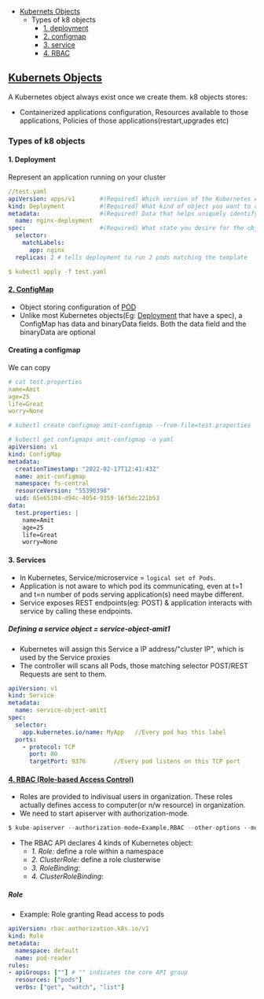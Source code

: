 - [Kubernets Objects](#ko)
  - Types of k8 objects
    - [1. deployment](#dep)
    - [2. configmap](#cm)
    - [3. service](#ser)
    - [4. RBAC](#rbac)

## [Kubernets Objects](https://kubernetes.io/docs/concepts/overview/working-with-objects/kubernetes-objects/)
A Kubernetes object always exist once we create them. k8 objects stores:
- Containerized applications configuration, Resources available to those applications, Policies of those applications(restart,upgrades etc)
### Types of k8 objects
<a name=dep></a>
#### 1. Deployment
Represent an application running on your cluster
```yaml
//test.yaml
apiVersion: apps/v1       #(Required) Which version of the Kubernetes API you're using to create this object
kind: Deployment          #(Required) What kind of object you want to create
metadata:                 #(Required) Data that helps uniquely identify the object
  name: nginx-deployment
spec:                     #(Required) What state you desire for the object
  selector:
    matchLabels:
      app: nginx
  replicas: 2 # tells deployment to run 2 pods matching the template

$ kubectl apply -f test.yaml
```
<a name=cm></a>
#### [2. ConfigMap](https://kubernetes.io/docs/concepts/configuration/configmap/#configmap-object)
- Object storing configuration of [POD](#ka)
- Unlike most Kubernetes objects(Eg: [Deployment](#dep) that have a spec), a ConfigMap has data and binaryData fields. Both the data field and the binaryData are optional
#### Creating a configmap
We can copy
```yaml
# cat test.properties
name=Amit
age=25
life=Great
worry=None

# kubectl create configmap amit-configmap --from-file=test.properties   //Create configmap

# kubectl get configmaps amit-configmap -o yaml                         //View configmap. 
apiVersion: v1
kind: ConfigMap
metadata:
  creationTimestamp: "2022-02-17T12:41:43Z"
  name: amit-configmap
  namespace: fs-central
  resourceVersion: "55390398"
  uid: 65e65104-d94c-4054-9359-16f5dc221b53
data:
  test.properties: |
    name=Amit
    age=25
    life=Great
    worry=None
```

<a name=ser></a>
#### 3. Services
- In Kubernetes, Service/microservice = `logical set of Pods`.
- Application is not aware to which pod its communicating, even at t=1 and t=n number of pods serving application(s) need maybe different.
- Service exposes REST endpoints(eg: POST) & application interacts with service by calling these endpoints.
##### Defining a service object = service-object-amit1
  - Kubernetes will assign this Service a IP address/"cluster IP", which is used by the Service proxies
  - The controller will scans all Pods, those matching selector POST/REST Requests are sent to them.
```yml
apiVersion: v1
kind: Service
metadata:
  name: service-object-amit1
spec:
  selector:
    app.kubernetes.io/name: MyApp   //Every pod has this label
  ports:
    - protocol: TCP
      port: 80
      targetPort: 9376        //Every pod listens on this TCP port
```

<a name=rbac></a>
#### [4. RBAC (Role-based Access Control)](https://kubernetes.io/docs/reference/access-authn-authz/rbac/)
- Roles are provided to indivisual users in organization. These roles actually defines access to computer(or n/w resource) in organization.
- We need to start apiserver with authorization-mode.
```c
$ kube-apiserver --authorization-mode=Example,RBAC --other-options --more-options
```
- The RBAC API declares 4 kinds of Kubernetes object:
  - _1. Role:_ define a role within a namespace
  - _2. ClusterRole:_ define a role clusterwise
  - _3. RoleBinding:_
  - _4. ClusterRoleBinding:_

##### Role
- Example: Role granting Read access to pods
```yaml
apiVersion: rbac.authorization.k8s.io/v1
kind: Role
metadata:
  namespace: default
  name: pod-reader
rules:
- apiGroups: [""] # "" indicates the core API group
  resources: ["pods"]
  verbs: ["get", "watch", "list"]
```


